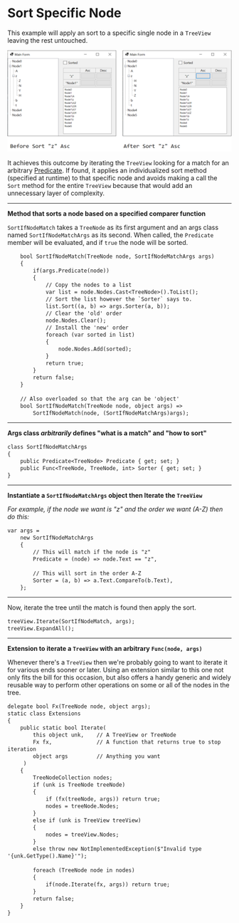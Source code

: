 # Sort Specific Node


This example will apply an sort to a specific single node in a `TreeView` leaving the rest untouched. 

![before and after sort node z ascending](https://github.com/IVSoftware/sort_specific_node/blob/master/sort_specific_node/ReadMe/screenshot.png)


It achieves this outcome by iterating the `TreeView` looking for a match for an arbitrary [Predicate](https://docs.microsoft.com/en-us/dotnet/api/system.predicate-1?view=net-6.0). If found, it applies an individualized sort method (specified at runtime) to that specific node and avoids making a call the `Sort` method for the entire `TreeView` because that would add an unnecessary layer of complexity.

***
**Method that sorts a node based on a specified comparer function**

`SortIfNodeMatch` takes a `TreeNode` as its first argument and an args class named `SortIfNodeMatchArgs` as its second. When called, the `Predicate` member will be evaluated, and if `true` the node will be sorted.

        bool SortIfNodeMatch(TreeNode node, SortIfNodeMatchArgs args)
        {
            if(args.Predicate(node))
            {
                // Copy the nodes to a list
                var list = node.Nodes.Cast<TreeNode>().ToList();
                // Sort the list however the `Sorter` says to.
                list.Sort((a, b) => args.Sorter(a, b));
                // Clear the 'old' order
                node.Nodes.Clear();
                // Install the 'new' order
                foreach (var sorted in list)
                {
                    node.Nodes.Add(sorted);
                }
                return true;
            }
            return false;
        }

        // Also overloaded so that the arg can be 'object'
        bool SortIfNodeMatch(TreeNode node, object args) =>
            SortIfNodeMatch(node, (SortIfNodeMatchArgs)args);

***
**Args class *arbitrarily* defines "what is a match" and "how to sort"**

    class SortIfNodeMatchArgs
    {
        public Predicate<TreeNode> Predicate { get; set; }
        public Func<TreeNode, TreeNode, int> Sorter { get; set; }
    }

***
**Instantiate a `SortIfNodeMatchArgs` object then Iterate the `TreeView`**

*For example, if the node we want is "z" and the order we want (A-Z) then do this:*

    var args =
        new SortIfNodeMatchArgs
        {
            // This will match if the node is "z"
            Predicate = (node) => node.Text == "z",

            // This will sort in the order A-Z
            Sorter = (a, b) => a.Text.CompareTo(b.Text),
        };

***
Now, iterate the tree until the match is found then apply the sort.

    treeView.Iterate(SortIfNodeMatch, args);
    treeView.ExpandAll();

***
**Extension to iterate a `TreeView` with an arbitrary `Func(node, args)`**

Whenever there's a `TreeView` then we're probably going to want to iterate it for various ends sooner or later. Using an extension similar to this one not only fits the bill for this occasion, but also offers a handy generic and widely reusable way to perform other operations on some or all of the nodes in the tree.

    delegate bool Fx(TreeNode node, object args);
    static class Extensions
    {
        public static bool Iterate(
            this object unk,    // A TreeView or TreeNode
            Fx fx,              // A function that returns true to stop iteration
            object args         // Anything you want
         )
        {
            TreeNodeCollection nodes;
            if (unk is TreeNode treeNode)
            {
                if (fx(treeNode, args)) return true;
                nodes = treeNode.Nodes;
            }
            else if (unk is TreeView treeView)
            {
                nodes = treeView.Nodes;
            }
            else throw new NotImplementedException($"Invalid type '{unk.GetType().Name}'");

            foreach (TreeNode node in nodes)
            {
                if(node.Iterate(fx, args)) return true;
            }
            return false;
        }
    }
